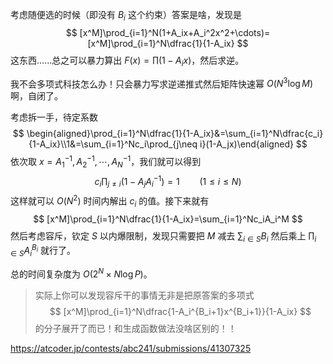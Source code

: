 考虑随便选的时候（即没有 $B_i$ 这个约束）答案是啥，发现是
$$
[x^M]\prod_{i=1}^N(1+A_ix+A_i^2x^2+\cdots)=[x^M]\prod_{i=1}^N\dfrac{1}{1-A_ix}
$$
这东西......总之可以暴力算出 $F(x)=\prod(1-A_ix)$，然后求逆。

我不会多项式科技怎么办！只会暴力写求逆递推式然后矩阵快速幂 $O(N^3\log M)$ 啊，自闭了。

考虑拆一手，待定系数
$$
\begin{aligned}\prod_{i=1}^N\dfrac{1}{1-A_ix}&=\sum_{i=1}^N\dfrac{c_i}{1-A_ix}\\1&=\sum_{i=1}^Nc_i\prod_{j\neq i}(1-A_jx)\end{aligned}
$$
依次取 $x=A_1^{-1},A_2^{-1},\cdots,A_N^{-1}$，我们就可以得到
$$
c_i\prod_{j\neq i}(1-A_jA_i^{-1})=1\qquad(1\le i\le N)
$$
这样就可以 $O(N^2)$ 时间内解出 $c_i$ 的值。接下来就有
$$
[x^M]\prod_{i=1}^N\dfrac{1}{1-A_ix}=\sum_{i=1}^Nc_iA_i^M
$$
然后考虑容斥，钦定 $S$ 以内爆限制，发现只需要把 $M$ 减去 $\sum_{i\in S}B_i$ 然后乘上 $\prod_{i\in S}A_i^{B_i}$ 就行了。

总的时间复杂度为 $O(2^N\times N\log P)$。

>实际上你可以发现容斥干的事情无非是把原答案的多项式
>$$
[x^M]\prod_{i=1}^N\dfrac{1-A_i^{B_i+1}x^{B_i+1}}{1-A_ix}
$$
>的分子展开了而已！和生成函数做法没啥区别的！！

<https://atcoder.jp/contests/abc241/submissions/41307325>